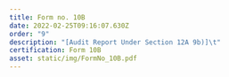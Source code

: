 ```yaml
---
title: Form no. 10B
date: 2022-02-25T09:16:07.630Z
order: "9"
description: "[Audit Report Under Section 12A 9b)]\t"
certification: Form 10B
asset: static/img/FormNo_10B.pdf
---
```

